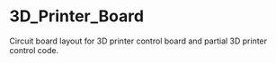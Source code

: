 # 3D_Printer_Board

Circuit board layout for 3D printer control board and partial 3D printer control code. 
